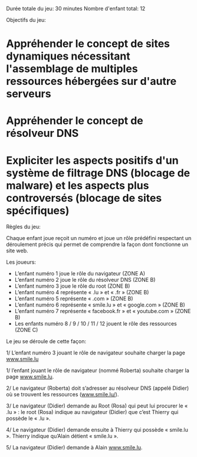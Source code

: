 Durée totale du jeu: 30 minutes
Nombre d'enfant total: 12 

Objectifs du jeu:

# Appréhender le concept de sites dynamiques nécessitant l'assemblage de multiples ressources hébergées sur d'autre serveurs

# Appréhender le concept de résolveur DNS

# Expliciter les aspects positifs d'un système de filtrage DNS (blocage de malware) et les aspects plus controversés (blocage de sites spécifiques)

Règles du jeu:

Chaque enfant joue reçoit un numéro et joue un rôle prédéfini respectant un déroulement précis qui permet de comprendre la façon dont fonctionne un site web.

Les joueurs:

-	L’enfant numéro 1 joue le rôle du navigateur (ZONE A)
-	L’enfant numéro 2 joue le rôle du résolveur DNS (ZONE B)
-	L’enfant numéro 3 joue le rôle du root (ZONE B)
-	L’enfant numéro 4 représente « .lu » et « .fr »  (ZONE B)
-	L’enfant numéro 5 représente « .com » (ZONE B)
-	L’enfant numéro 6 représente « smile.lu » et « google.com » (ZONE B)
-	L’enfant numéro 7 représente « facebook.fr » et « youtube.com » (ZONE B)
-	Les enfants numéro 8 / 9 / 10 / 11 / 12 jouent le rôle des ressources (ZONE C)

Le jeu se déroule de cette façon: 

1/ L’enfant numéro 3 jouant le rôle de navigateur souhaite charger la page www.smile.lu

1/ l’enfant jouant le rôle de navigateur (nommé Roberta) souhaite charger la page www.smile.lu. 

2/ Le navigateur (Roberta) doit s’adresser au résolveur DNS (appelé Didier) où se trouvent les ressources (www.smile.lu/).

3/ Le navigateur (Didier) demande au Root (Rosa) qui peut lui procurer le « .lu » : le root (Rosa) indique au navigateur (Didier) que c’est Thierry qui possède le « .lu ».

4/ Le navigateur (Didier) demande ensuite à Thierry qui possède « smile.lu ». Thierry indique qu’Alain détient « smile.lu ».

5/ La navigateur (Didier) demande à Alain www.smile.lu. 


 








